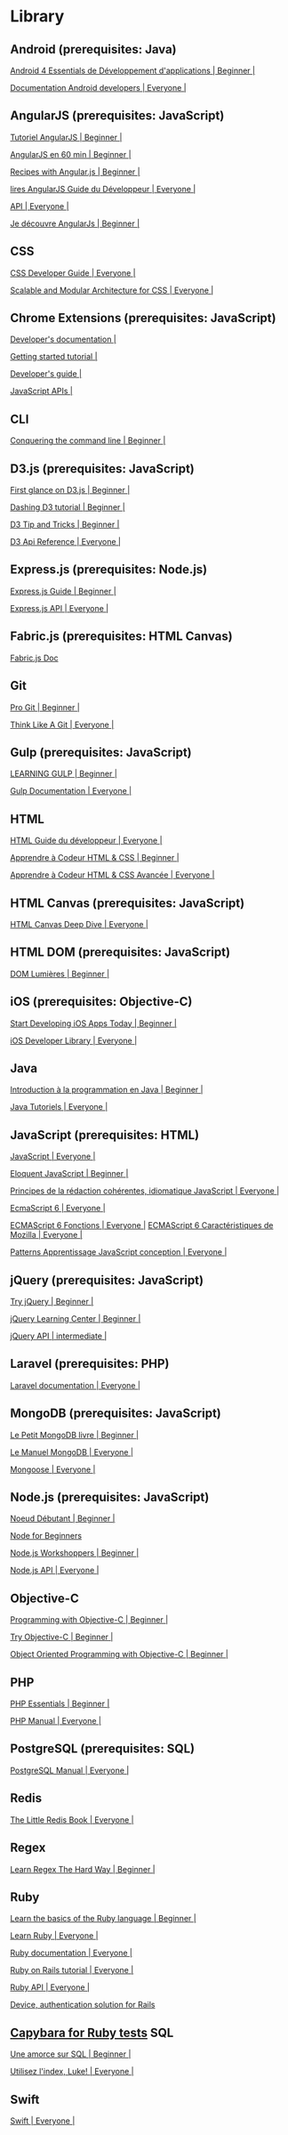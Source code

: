 Library
======

Android (prerequisites: Java)
----------------------------------------

[Android 4 Essentials de Développement d'applications | Beginner |](http://www.techotopia.com/index.php/Android_4_App_Development_Essentials)

[Documentation Android developers | Everyone |](https://developer.android.com/develop/index.html) 

AngularJS (prerequisites: JavaScript)
---------------------------------------------------
[Tutoriel AngularJS | Beginner |](https://docs.angularjs.org/tutorial) 

[AngularJS en 60 min | Beginner |](http://fastandfluid.com/publicdownloads/AngularJSIn60MinutesIsh_DanWahlin_May2013.pdf) 

[Recipes with Angular.js | Beginner |](https://leanpub.com/recipes-with-angular-js) 

[lires AngularJS Guide du Développeur | Everyone |](https://docs.angularjs.org/guidedocs.angularjs.org/guideAngularJS) 

[API | Everyone |](https://docs.angularjs.org/)

[Je découvre AngularJs | Beginner |](http://e-books.github.io/je.decouvre.angular)

CSS
-----
[CSS Developer Guide | Everyone |](https://developer.mozilla.org/en-US/docs/Web/Guide/CSS) 

[Scalable and Modular Architecture for CSS | Everyone |](https://smacss.com/)
 
Chrome Extensions (prerequisites: JavaScript)
---------------
[Developer's documentation |](https://developer.chrome.com/extensions)

[Getting started tutorial |](https://developer.chrome.com/extensions/getstarted) 

[Developer's guide |](https://developer.chrome.com/extensions/devguide) 

[JavaScript APIs |](https://developer.chrome.com/extensions/api_index)

CLI
----
[Conquering the command line | Beginner |](http://conqueringthecommandline.com/book/frontmatter) 

D3.js (prerequisites: JavaScript)
-------
[First glance on D3.js | Beginner |](http://www.codecademy.com/courses/web-Beginner-en-kcP9b/0/1) 

[Dashing D3 tutorial | Beginner |](https://www.dashingd3js.com/table-of-contents) 

[D3 Tip and Tricks | Beginner |](https://leanpub.com/D3-Tips-and-Tricks/read) 

[D3 Api Reference | Everyone |](https://github.com/mbostock/d3/wiki/API-Reference)

Express.js (prerequisites: Node.js)
----
[Express.js Guide | Beginner |](https://leanpub.com/express/read) 

[Express.js API | Everyone |](http://expressjs.com/4x/api.html) 

Fabric.js (prerequisites: HTML Canvas)
---
[Fabric.js Doc](http://fabricjs.com/docs/)

Git
---
[Pro Git | Beginner |](http://git-scm.com/book) 

[Think Like A Git | Everyone |](http://think-like-a-git.net/) 

Gulp (prerequisites: JavaScript)
---
[LEARNING GULP | Beginner |](http://hmphry.com/gulp/) 

[Gulp Documentation | Everyone |](https://github.com/gulpjs/gulp/blob/master/docs/README.md) 

HTML
---
[HTML Guide du développeur | Everyone |](https://developer.mozilla.org/en-US/docs/Web/Guide/HTML)

[Apprendre à Codeur HTML & CSS ​​| Beginner |](http://learn.shayhowe.com/html-css/) 

[Apprendre à Codeur HTML & CSS ​​Avancée | Everyone |](http://learn.shayhowe.com/advanced-html-css/) 

HTML Canvas (prerequisites: JavaScript)
---
[HTML Canvas Deep Dive | Everyone |](http://joshondesign.com/p/books/canvasdeepdive/toc.html)

HTML DOM (prerequisites: JavaScript)
---
[DOM Lumières | Beginner |](http://www.domenlightenment.com/) 

iOS (prerequisites: Objective-C)
---
[Start Developing iOS Apps Today | Beginner |](https://developer.apple.com/library/ios/referencelibrary/GettingStarted/RoadMapiOS/RoadMapiOS.pdf) 

[iOS Developer Library | Everyone |](https://developer.apple.com/library/ios/navigation/) 

Java
---
[Introduction à la programmation en Java | Beginner |](http://math.hws.edu/javanotes/) 

[Java Tutoriels | Everyone |](http://docs.oracle.com/javase/tutorial/) 

JavaScript (prerequisites: HTML)
----
[JavaScript | Everyone |](https://developer.mozilla.org/en-US/docs/Web/JavaScript)

[Eloquent JavaScript | Beginner |](http://eloquentjavascript.net/) 

[Principes de la rédaction cohérentes, idiomatique JavaScript | Everyone |](https:%20//github.com/rwaldron/idiomatic.jsaccord) 

[EcmaScript 6 | Everyone |](https://leanpub.com/understandinges6/read)  

[ECMAScript 6 Fonctions | Everyone |](https://github.com/lukehoban/es6features) 
[ECMAScript 6 Caractéristiques de Mozilla | Everyone |](https://leanpub.com/javascript-allonge/read) 

[Patterns Apprentissage JavaScript conception | Everyone |](http://www.addyosmani.com/resources/essentialjsdesignpatterns/book/) 

jQuery (prerequisites: JavaScript)
---
[Try jQuery | Beginner |](http://try.jquery.com/) 

[jQuery Learning Center | Beginner |](http://learn.jquery.com/) 

[jQuery API | intermediate |](http://api.jquery.com/) 

Laravel (prerequisites: PHP)
---
[Laravel documentation | Everyone |](http://laravel.com/docs)

MongoDB (prerequisites: JavaScript)
---
[Le Petit MongoDB livre | Beginner |](http://openmymind.net/m%20ongodb.pdf) 

[Le Manuel MongoDB | Everyone |](http://docs.mongodb.org/manual)

[Mongoose | Everyone |](http://mongoosejs.com/docs/guide.html) 

Node.js (prerequisites: JavaScript)
----
[Noeud Débutant | Beginner |](http://www.nodeBeginner.org/) 

[Node for Beginners](https://github.com/rockbot/node-for-Beginners)

[Node.js Workshoppers | Beginner |](http://nodeschool.io/#learnyounode) 

[Node.js API | Everyone |](http://nodejs.org/documentation/api/)

Objective-C
--
[Programming with Objective-C | Beginner |](https://developer.apple.com/library/mac/documentation/Cocoa/Conceptual/ProgrammingWithObjectiveC/ProgrammingWithObjectiveC.pdf) 

[Try Objective-C | Beginner |](http://tryobjectivec.codeschool.com/) 

[Object Oriented Programming with Objective-C | Beginner |](https://developer.apple.com/library/mac/documentation/Cocoa/Conceptual/OOP_ObjC/OOP_ObjC.pdf)

PHP
---
[PHP Essentials | Beginner |](http://www.techotopia.com/index.php/PHP_Essentials) 

[PHP Manual | Everyone |](http://php.net/manual/en/)

PostgreSQL (prerequisites: SQL)
---
[PostgreSQL Manual | Everyone |](http://www.postgresql.org/docs/manuals/) 

Redis
---
[The Little Redis Book | Everyone |](http://openmymind.net/redis.pdf)

Regex
---
[Learn Regex The Hard Way | Beginner |](http://regex.learncodethehardway.org/book/)

Ruby
---
[Learn the basics of the Ruby language | Beginner |](http://tryruby.org)

[Learn Ruby | Everyone |](https://rubymonk.com)

[Ruby documentation | Everyone |](http://ruby-doc.org/)

[Ruby on Rails tutorial | Everyone |](https://www.railstutorial.org)

[Ruby API | Everyone |](http://apionrails.icalialabs.com/book)

[Device, authentication solution for Rails](https://github.com/plataformatec/devise)

[Capybara for Ruby tests](https://github.com/jnicklas/capybara)
SQL
----
[Une amorce sur SQL | Beginner |](https://leanpub.com/aprimeronsql/read) 

[Utilisez l'index, Luke! | Everyone |](http://use-the-index-luke.com/fr/table-des-matieres)

Swift
----
[Swift | Everyone |](http://www.skilledup.com/learn/programming/swift-online-courses-bootcamps)



